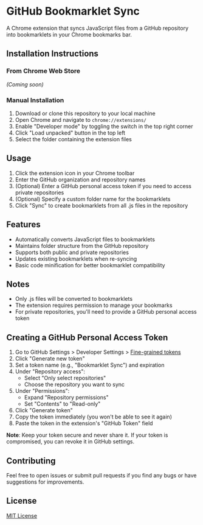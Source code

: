 # GitHub Bookmarklet Sync

A Chrome extension that syncs JavaScript files from a GitHub repository into bookmarklets in your Chrome bookmarks bar.

## Installation Instructions

### From Chrome Web Store
*(Coming soon)*

### Manual Installation
1. Download or clone this repository to your local machine
2. Open Chrome and navigate to `chrome://extensions/`
3. Enable "Developer mode" by toggling the switch in the top right corner
4. Click "Load unpacked" button in the top left
5. Select the folder containing the extension files

## Usage
1. Click the extension icon in your Chrome toolbar
2. Enter the GitHub organization and repository names
3. (Optional) Enter a GitHub personal access token if you need to access private repositories
4. (Optional) Specify a custom folder name for the bookmarklets
5. Click "Sync" to create bookmarklets from all .js files in the repository

## Features
- Automatically converts JavaScript files to bookmarklets
- Maintains folder structure from the GitHub repository
- Supports both public and private repositories
- Updates existing bookmarklets when re-syncing
- Basic code minification for better bookmarklet compatibility

## Notes
- Only .js files will be converted to bookmarklets
- The extension requires permission to manage your bookmarks
- For private repositories, you'll need to provide a GitHub personal access token

## Creating a GitHub Personal Access Token
1. Go to GitHub Settings > Developer Settings > [Fine-grained tokens](https://github.com/settings/tokens?type=beta)
2. Click "Generate new token"
3. Set a token name (e.g., "Bookmarklet Sync") and expiration
4. Under "Repository access":
   - Select "Only select repositories"
   - Choose the repository you want to sync
5. Under "Permissions":
   - Expand "Repository permissions"
   - Set "Contents" to "Read-only"
6. Click "Generate token"
7. Copy the token immediately (you won't be able to see it again)
8. Paste the token in the extension's "GitHub Token" field

**Note**: Keep your token secure and never share it. If your token is compromised, you can revoke it in GitHub settings.

## Contributing
Feel free to open issues or submit pull requests if you find any bugs or have suggestions for improvements.

## License
[MIT License](LICENSE) 